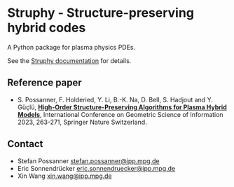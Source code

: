 # Struphy - Structure-preserving hybrid codes

A Python package for plasma physics PDEs.

See the [Struphy documentation](https://struphy.pages.mpcdf.de/struphy/index.html) for details.

## Reference paper

* S. Possanner, F. Holderied, Y. Li, B.-K. Na, D. Bell, S. Hadjout and Y. Güçlü, [**High-Order Structure-Preserving Algorithms for Plasma Hybrid Models**](https://link.springer.com/chapter/10.1007/978-3-031-38299-4_28), International Conference on Geometric Science of Information 2023, 263-271, Springer Nature Switzerland.

## Contact

* Stefan Possanner [stefan.possanner@ipp.mpg.de](spossann@ipp.mpg.de)
* Eric Sonnendrücker [eric.sonnendruecker@ipp.mpg.de](eric.sonnendruecker@ipp.mpg.de)
* Xin Wang [xin.wang@ipp.mpg.de](xin.wang@ipp.mpg.de)